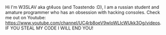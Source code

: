 Hi I'm W3SLAV aka gt4uos (and Toastendo :D), I am a russian student and amature programmer who has an obsession with hacking consoles.
Check me out on Youtube: https://www.youtube.com/channel/UC4rb8oeV9wloWLIcWUkk3Og/videos.
IF YOU STEAL MY CODE I WILL END YOU!
